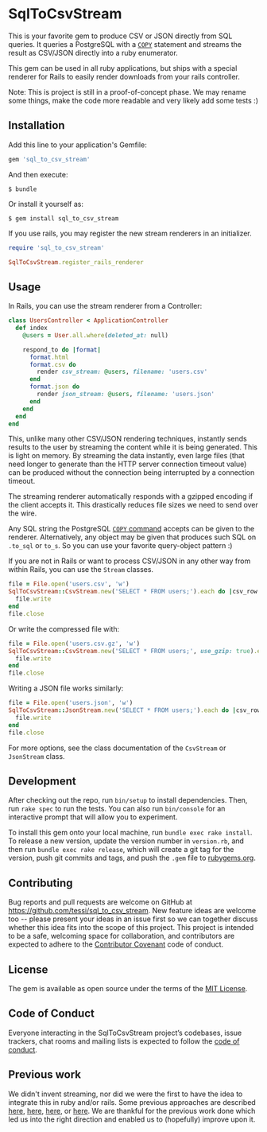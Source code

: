 # SqlToCsvStream

This is your favorite gem to produce CSV or JSON directly from SQL queries.
It queries a PostgreSQL with a [`COPY`](https://www.postgresql.org/docs/current/sql-copy.html) statement and streams the result as CSV/JSON directly into a ruby enumerator.

This gem can be used in all ruby applications, but ships with a special renderer for Rails to easily render downloads from your rails controller.

Note: This is project is still in a proof-of-concept phase. We may rename some things, make the code more readable and very likely add some tests :)

## Installation

Add this line to your application's Gemfile:

```ruby
gem 'sql_to_csv_stream'
```

And then execute:

    $ bundle

Or install it yourself as:

    $ gem install sql_to_csv_stream

If you use rails, you may register the new stream renderers in an initializer.

```ruby
require 'sql_to_csv_stream'

SqlToCsvStream.register_rails_renderer
```

## Usage

In Rails, you can use the stream renderer from a Controller:

```ruby
class UsersController < ApplicationController
  def index
    @users = User.all.where(deleted_at: null)

    respond_to do |format|
      format.html
      format.csv do
        render csv_stream: @users, filename: 'users.csv'
      end
      format.json do
        render json_stream: @users, filename: 'users.json'
      end
    end
  end
end
```

This, unlike many other CSV/JSON rendering techniques, instantly sends results to the user by streaming the content while it is being generated.
This is light on memory. By streaming the data instantly, even large files (that need longer to generate than the HTTP server connection timeout value) can be produced without the connection being interrupted by a connection timeout.

The streaming renderer automatically responds with a gzipped encoding if the client accepts it. This drastically reduces file sizes we need to send over the wire.

Any SQL string the PostgreSQL [`COPY` command](https://www.postgresql.org/docs/current/sql-copy.html) accepts can be given to the renderer.
Alternatively, any object may be given that produces such SQL on `.to_sql` or `to_s`.
So you can use your favorite query-object pattern :)

If you are not in Rails or want to process CSV/JSON in any other way from within Rails, you can use the `Stream` classes.

```ruby
file = File.open('users.csv', 'w')
SqlToCsvStream::CsvStream.new('SELECT * FROM users;').each do |csv_row|
  file.write
end
file.close
```

Or write the compressed file with:

```ruby
file = File.open('users.csv.gz', 'w')
SqlToCsvStream::CsvStream.new('SELECT * FROM users;', use_gzip: true).each do |csv_row|
  file.write
end
file.close
```

Writing a JSON file works similarly:

```ruby
file = File.open('users.json', 'w')
SqlToCsvStream::JsonStream.new('SELECT * FROM users;').each do |csv_row|
  file.write
end
file.close
```

For more options, see the class documentation of the `CsvStream` or `JsonStream` class.

## Development

After checking out the repo, run `bin/setup` to install dependencies. Then, run `rake spec` to run the tests. You can also run `bin/console` for an interactive prompt that will allow you to experiment.

To install this gem onto your local machine, run `bundle exec rake install`. To release a new version, update the version number in `version.rb`, and then run `bundle exec rake release`, which will create a git tag for the version, push git commits and tags, and push the `.gem` file to [rubygems.org](https://rubygems.org).

## Contributing

Bug reports and pull requests are welcome on GitHub at https://github.com/tessi/sql_to_csv_stream. New feature ideas are welcome too -- please present your ideas in an issue first so we can together discuss whether this idea fits into the scope of this project.
This project is intended to be a safe, welcoming space for collaboration, and contributors are expected to adhere to the [Contributor Covenant](http://contributor-covenant.org) code of conduct.

## License

The gem is available as open source under the terms of the [MIT License](https://opensource.org/licenses/MIT).

## Code of Conduct

Everyone interacting in the SqlToCsvStream project’s codebases, issue trackers, chat rooms and mailing lists is expected to follow the [code of conduct](https://github.com/tessi/sql_to_csv_stream/blob/master/CODE_OF_CONDUCT.md).

## Previous work

We didn't invent streaming, nor did we were the first to have the idea to integrate this in ruby and/or rails. Some previous approaches are described [here](https://shift.infinite.red/fast-csv-report-generation-with-postgres-in-rails-d444d9b915ab), [here](https://www.smartly.io/blog/streaming-data-with-ruby-enumerators), [here](https://medium.com/table-xi/stream-csv-files-in-rails-because-you-can-46c212159ab7), or [here](https://gist.github.com/stereoscott/6996507). We are thankful for the previous work done which led us into the right direction and enabled us to (hopefully) improve upon it.
